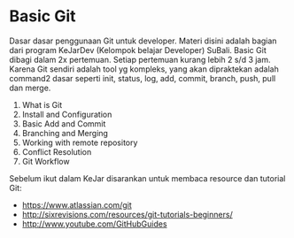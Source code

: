 Basic Git
========

Dasar dasar penggunaan Git untuk developer. Materi disini adalah bagian dari program KeJarDev (Kelompok belajar Developer) SuBali. Basic Git dibagi dalam 2x pertemuan. Setiap pertemuan kurang lebih 2 s/d 3 jam. Karena Git sendiri adalah tool yg kompleks, yang akan dipraktekan adalah command2 dasar seperti init, status, log, add, commit, branch, push, pull dan merge.

1. What is Git
2. Install and Configuration
3. Basic Add and Commit
4. Branching and Merging
5. Working with remote repository
6. Conflict Resolution
6. Git Workflow

Sebelum ikut dalam KeJar disarankan untuk membaca resource dan tutorial Git:

* https://www.atlassian.com/git
* http://sixrevisions.com/resources/git-tutorials-beginners/
* http://www.youtube.com/GitHubGuides
